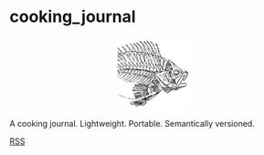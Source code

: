 # cooking_journal

<p align="center">
  <img width="25%" src="assets/images/favicon.png">
</p>

A cooking journal. Lightweight. Portable. Semantically versioned.

[RSS](http://feeds.feedburner.com/mookerjizhou-CookingJournal)
